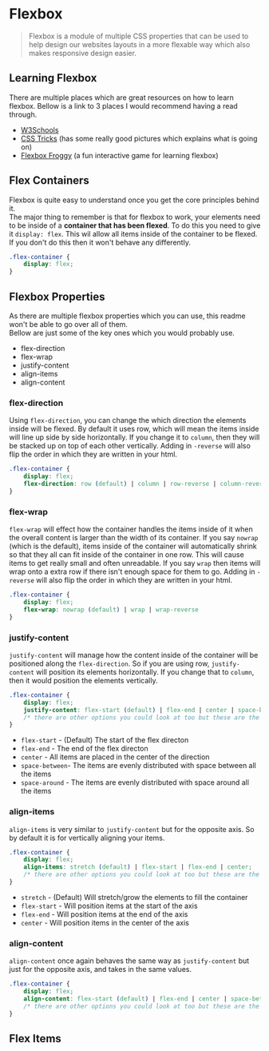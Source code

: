 # Flexbox
> Flexbox is a module of multiple CSS properties that can be used to help design our websites layouts in a more flexable way which also makes responsive design easier.

## Learning Flexbox
There are multiple places which are great resources on how to learn flexbox. Bellow is a link to 3 places I would recommend having a read through.  
* [W3Schools](https://www.w3schools.com/css/css3_flexbox.asp)
* [CSS Tricks](https://css-tricks.com/snippets/css/a-guide-to-flexbox/) (has some really good pictures which explains what is going on)
* [Flexbox Froggy](https://flexboxfroggy.com/) (a fun interactive game for learning flexbox)

## Flex Containers

Flexbox is quite easy to understand once you get the core principles behind it.  
The major thing to remember is that for flexbox to work, your elements need to be inside of a **container that has been flexed**. To do this you need to give it `display: flex`. This wil allow all items inside of the container to be flexed. If you don't do this then it won't behave any differently.

```css
.flex-container {
    display: flex;
}
```

## Flexbox Properties
As there are multiple flexbox properties which you can use, this readme won't be able to go over all of them.  
Bellow are just some of the key ones which you would probably use.

* flex-direction
* flex-wrap
* justify-content
* align-items
* align-content

### flex-direction

Using `flex-direction`, you can change the which direction the elements inside will be flexed. By default it uses row, which will mean the items inside will line up side by side horizontally. If you change it to `column`, then they will be stacked up on top of each other vertically. Adding in `-reverse` will also flip the order in which they are written in your html.
```css
.flex-container {
    display: flex;
    flex-direction: row (default) | column | row-reverse | column-reverse;
}
```

### flex-wrap

`flex-wrap` will effect how the container handles the items inside of it when the overall content is larger than the width of its container. If you say `nowrap` (which is the default), items inside of the container will automatically shrink so that they all can fit inside of the container in one row. This will cause items to get really small and often unreadable. If you say `wrap` then items will wrap onto a extra row if there isn't enough space for them to go. Adding in `-reverse` will also flip the order in which they are written in your html.
```css
.flex-container {
    display: flex;
    flex-wrap: nowrap (default) | wrap | wrap-reverse
}
```

### justify-content
`justify-content` will manage how the content inside of the container will be positioned along the `flex-direction`. So if you are using row, `justify-content` will position its elements horizontally. If you change that to `column`, then it would position the elements vertically.

```css
.flex-container {
    display: flex;
    justify-content: flex-start (default) | flex-end | center | space-between | space-around;
    /* there are other options you could look at too but these are the most common */
}
```
* `flex-start` - (Default) The start of the flex directon 
* `flex-end` - The end of the flex directon
* `center` - All items are placed in the center of the direction
* `space-between`- The items are evenly distributed with space between all the items
* `space-around` - The items are evenly distributed with space around all the items

### align-items
`align-items` is very similar to `justify-content` but for the opposite axis. So by default it is for vertically aligning your items.
```css
.flex-container {
    display: flex;
    align-items: stretch (default) | flex-start | flex-end | center;
    /* there are other options you could look at too but these are the most common */
}
```
* `stretch` - (Default) Will stretch/grow the elements to fill the container
* `flex-start` - Will position items at the start of the axis
* `flex-end` - Will position items at the end of the axis
* `center` - Will position items in the center of the axis

### align-content
`align-content` once again behaves the same way as `justify-content` but just for the opposite axis, and takes in the same values.
```css
.flex-container {
    display: flex;
    align-content: flex-start (default) | flex-end | center | space-between | space-around;
    /* there are other options you could look at too but these are the most common */
}
```
## Flex Items
